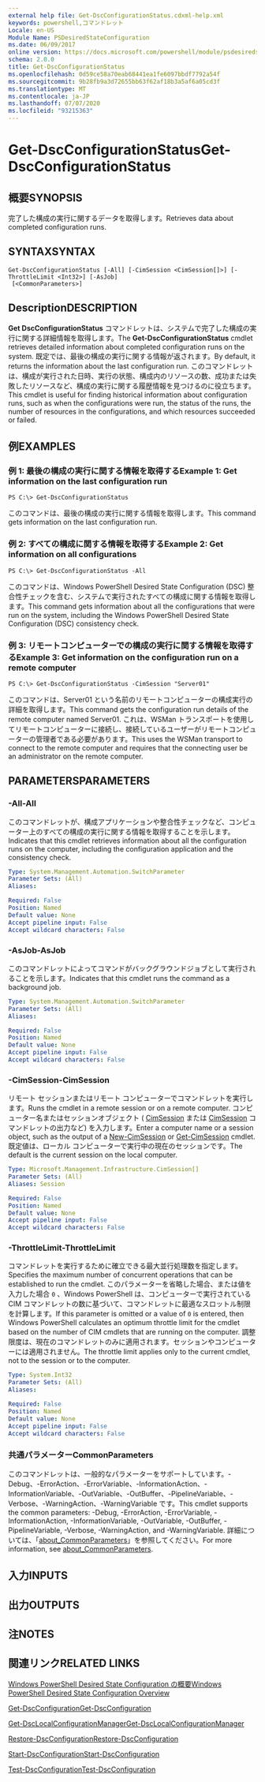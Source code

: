 ```yaml
---
external help file: Get-DscConfigurationStatus.cdxml-help.xml
keywords: powershell,コマンドレット
Locale: en-US
Module Name: PSDesiredStateConfiguration
ms.date: 06/09/2017
online version: https://docs.microsoft.com/powershell/module/psdesiredstateconfiguration/get-dscconfigurationstatus?view=powershell-5.1&WT.mc_id=ps-gethelp
schema: 2.0.0
title: Get-DscConfigurationStatus
ms.openlocfilehash: 0d59ce58a70eab68441ea1fe6097bbdf7792a54f
ms.sourcegitcommit: 9b28fb9a3d72655bb63f62af18b3a5af6a05cd3f
ms.translationtype: MT
ms.contentlocale: ja-JP
ms.lasthandoff: 07/07/2020
ms.locfileid: "93215363"
---
```

# <span data-ttu-id="cfcb0-103">Get-DscConfigurationStatus</span><span class="sxs-lookup"><span data-stu-id="cfcb0-103">Get-DscConfigurationStatus</span></span>

## <span data-ttu-id="cfcb0-104">概要</span><span class="sxs-lookup"><span data-stu-id="cfcb0-104">SYNOPSIS</span></span>
<span data-ttu-id="cfcb0-105">完了した構成の実行に関するデータを取得します。</span><span class="sxs-lookup"><span data-stu-id="cfcb0-105">Retrieves data about completed configuration runs.</span></span>

## <span data-ttu-id="cfcb0-106">SYNTAX</span><span class="sxs-lookup"><span data-stu-id="cfcb0-106">SYNTAX</span></span>

```
Get-DscConfigurationStatus [-All] [-CimSession <CimSession[]>] [-ThrottleLimit <Int32>] [-AsJob]
 [<CommonParameters>]
```

## <span data-ttu-id="cfcb0-107">Description</span><span class="sxs-lookup"><span data-stu-id="cfcb0-107">DESCRIPTION</span></span>
<span data-ttu-id="cfcb0-108">**Get DscConfigurationStatus** コマンドレットは、システムで完了した構成の実行に関する詳細情報を取得します。</span><span class="sxs-lookup"><span data-stu-id="cfcb0-108">The **Get-DscConfigurationStatus** cmdlet retrieves detailed information about completed configuration runs on the system.</span></span>
<span data-ttu-id="cfcb0-109">既定では、最後の構成の実行に関する情報が返されます。</span><span class="sxs-lookup"><span data-stu-id="cfcb0-109">By default, it returns the information about the last configuration run.</span></span>
<span data-ttu-id="cfcb0-110">このコマンドレットは、構成が実行された日時、実行の状態、構成内のリソースの数、成功または失敗したリソースなど、構成の実行に関する履歴情報を見つけるのに役立ちます。</span><span class="sxs-lookup"><span data-stu-id="cfcb0-110">This cmdlet is useful for finding historical information about configuration runs, such as when the configurations were run, the status of the runs, the number of resources in the configurations, and which resources succeeded or failed.</span></span>

## <span data-ttu-id="cfcb0-111">例</span><span class="sxs-lookup"><span data-stu-id="cfcb0-111">EXAMPLES</span></span>

### <span data-ttu-id="cfcb0-112">例 1: 最後の構成の実行に関する情報を取得する</span><span class="sxs-lookup"><span data-stu-id="cfcb0-112">Example 1: Get information on the last configuration run</span></span>

```
PS C:\> Get-DscConfigurationStatus
```

<span data-ttu-id="cfcb0-113">このコマンドは、最後の構成の実行に関する情報を取得します。</span><span class="sxs-lookup"><span data-stu-id="cfcb0-113">This command gets information on the last configuration run.</span></span>

### <span data-ttu-id="cfcb0-114">例 2: すべての構成に関する情報を取得する</span><span class="sxs-lookup"><span data-stu-id="cfcb0-114">Example 2: Get information on all configurations</span></span>

```
PS C:\> Get-DscConfigurationStatus -All
```

<span data-ttu-id="cfcb0-115">このコマンドは、Windows PowerShell Desired State Configuration (DSC) 整合性チェックを含む、システムで実行されたすべての構成に関する情報を取得します。</span><span class="sxs-lookup"><span data-stu-id="cfcb0-115">This command gets information about all the configurations that were run on the system, including the Windows PowerShell Desired State Configuration (DSC) consistency check.</span></span>

### <span data-ttu-id="cfcb0-116">例 3: リモートコンピューターでの構成の実行に関する情報を取得する</span><span class="sxs-lookup"><span data-stu-id="cfcb0-116">Example 3: Get information on the configuration run on a remote computer</span></span>

```
PS C:\> Get-DscConfigurationStatus -CimSession "Server01"
```

<span data-ttu-id="cfcb0-117">このコマンドは、Server01 という名前のリモートコンピューターの構成実行の詳細を取得します。</span><span class="sxs-lookup"><span data-stu-id="cfcb0-117">This command gets the configuration run details of the remote computer named Server01.</span></span>
<span data-ttu-id="cfcb0-118">これは、WSMan トランスポートを使用してリモートコンピューターに接続し、接続しているユーザーがリモートコンピューターの管理者である必要があります。</span><span class="sxs-lookup"><span data-stu-id="cfcb0-118">This uses the WSMan transport to connect to the remote computer and requires that the connecting user be an administrator on the remote computer.</span></span>

## <span data-ttu-id="cfcb0-119">PARAMETERS</span><span class="sxs-lookup"><span data-stu-id="cfcb0-119">PARAMETERS</span></span>

### <span data-ttu-id="cfcb0-120">-All</span><span class="sxs-lookup"><span data-stu-id="cfcb0-120">-All</span></span>
<span data-ttu-id="cfcb0-121">このコマンドレットが、構成アプリケーションや整合性チェックなど、コンピューター上のすべての構成の実行に関する情報を取得することを示します。</span><span class="sxs-lookup"><span data-stu-id="cfcb0-121">Indicates that this cmdlet retrieves information about all the configuration runs on the computer, including the configuration application and the consistency check.</span></span>

```yaml
Type: System.Management.Automation.SwitchParameter
Parameter Sets: (All)
Aliases:

Required: False
Position: Named
Default value: None
Accept pipeline input: False
Accept wildcard characters: False
```

### <span data-ttu-id="cfcb0-122">-AsJob</span><span class="sxs-lookup"><span data-stu-id="cfcb0-122">-AsJob</span></span>
<span data-ttu-id="cfcb0-123">このコマンドレットによってコマンドがバックグラウンドジョブとして実行されることを示します。</span><span class="sxs-lookup"><span data-stu-id="cfcb0-123">Indicates that this cmdlet runs the command as a background job.</span></span>

```yaml
Type: System.Management.Automation.SwitchParameter
Parameter Sets: (All)
Aliases:

Required: False
Position: Named
Default value: None
Accept pipeline input: False
Accept wildcard characters: False
```

### <span data-ttu-id="cfcb0-124">-CimSession</span><span class="sxs-lookup"><span data-stu-id="cfcb0-124">-CimSession</span></span>
<span data-ttu-id="cfcb0-125">リモート セッションまたはリモート コンピューターでコマンドレットを実行します。</span><span class="sxs-lookup"><span data-stu-id="cfcb0-125">Runs the cmdlet in a remote session or on a remote computer.</span></span>
<span data-ttu-id="cfcb0-126">コンピューター名またはセッションオブジェクト ( [CimSession](/powershell/module/cimcmdlets/new-cimsession) または [CimSession](/powershell/module/cimcmdlets/get-cimsession) コマンドレットの出力など) を入力します。</span><span class="sxs-lookup"><span data-stu-id="cfcb0-126">Enter a computer name or a session object, such as the output of a [New-CimSession](/powershell/module/cimcmdlets/new-cimsession) or [Get-CimSession](/powershell/module/cimcmdlets/get-cimsession) cmdlet.</span></span>
<span data-ttu-id="cfcb0-127">既定値は、ローカル コンピューターで実行中の現在のセッションです。</span><span class="sxs-lookup"><span data-stu-id="cfcb0-127">The default is the current session on the local computer.</span></span>

```yaml
Type: Microsoft.Management.Infrastructure.CimSession[]
Parameter Sets: (All)
Aliases: Session

Required: False
Position: Named
Default value: None
Accept pipeline input: False
Accept wildcard characters: False
```

### <span data-ttu-id="cfcb0-128">-ThrottleLimit</span><span class="sxs-lookup"><span data-stu-id="cfcb0-128">-ThrottleLimit</span></span>
<span data-ttu-id="cfcb0-129">コマンドレットを実行するために確立できる最大並行処理数を指定します。</span><span class="sxs-lookup"><span data-stu-id="cfcb0-129">Specifies the maximum number of concurrent operations that can be established to run the cmdlet.</span></span>
<span data-ttu-id="cfcb0-130">このパラメーターを省略した場合、または値を入力した場合 `0` 、Windows PowerShell は、コンピューターで実行されている CIM コマンドレットの数に基づいて、コマンドレットに最適なスロットル制限を計算します。</span><span class="sxs-lookup"><span data-stu-id="cfcb0-130">If this parameter is omitted or a value of `0` is entered, then Windows PowerShell calculates an optimum throttle limit for the cmdlet based on the number of CIM cmdlets that are running on the computer.</span></span>
<span data-ttu-id="cfcb0-131">調整限度は、現在のコマンドレットのみに適用されます。セッションやコンピューターには適用されません。</span><span class="sxs-lookup"><span data-stu-id="cfcb0-131">The throttle limit applies only to the current cmdlet, not to the session or to the computer.</span></span>

```yaml
Type: System.Int32
Parameter Sets: (All)
Aliases:

Required: False
Position: Named
Default value: None
Accept pipeline input: False
Accept wildcard characters: False
```

### <span data-ttu-id="cfcb0-132">共通パラメーター</span><span class="sxs-lookup"><span data-stu-id="cfcb0-132">CommonParameters</span></span>
<span data-ttu-id="cfcb0-133">このコマンドレットは、一般的なパラメーターをサポートしています。-Debug、-ErrorAction、-ErrorVariable、-InformationAction、-InformationVariable、-OutVariable、-OutBuffer、-PipelineVariable、-Verbose、-WarningAction、-WarningVariable です。</span><span class="sxs-lookup"><span data-stu-id="cfcb0-133">This cmdlet supports the common parameters: -Debug, -ErrorAction, -ErrorVariable, -InformationAction, -InformationVariable, -OutVariable, -OutBuffer, -PipelineVariable, -Verbose, -WarningAction, and -WarningVariable.</span></span> <span data-ttu-id="cfcb0-134">詳細については、「[about_CommonParameters](https://go.microsoft.com/fwlink/?LinkID=113216)」を参照してください。</span><span class="sxs-lookup"><span data-stu-id="cfcb0-134">For more information, see [about_CommonParameters](https://go.microsoft.com/fwlink/?LinkID=113216).</span></span>

## <span data-ttu-id="cfcb0-135">入力</span><span class="sxs-lookup"><span data-stu-id="cfcb0-135">INPUTS</span></span>

## <span data-ttu-id="cfcb0-136">出力</span><span class="sxs-lookup"><span data-stu-id="cfcb0-136">OUTPUTS</span></span>

## <span data-ttu-id="cfcb0-137">注</span><span class="sxs-lookup"><span data-stu-id="cfcb0-137">NOTES</span></span>

## <span data-ttu-id="cfcb0-138">関連リンク</span><span class="sxs-lookup"><span data-stu-id="cfcb0-138">RELATED LINKS</span></span>

[<span data-ttu-id="cfcb0-139">Windows PowerShell Desired State Configuration の概要</span><span class="sxs-lookup"><span data-stu-id="cfcb0-139">Windows PowerShell Desired State Configuration Overview</span></span>](/powershell/scripting/dsc/overview/dscforengineers)

[<span data-ttu-id="cfcb0-140">Get-DscConfiguration</span><span class="sxs-lookup"><span data-stu-id="cfcb0-140">Get-DscConfiguration</span></span>](Get-DscConfiguration.md)

[<span data-ttu-id="cfcb0-141">Get-DscLocalConfigurationManager</span><span class="sxs-lookup"><span data-stu-id="cfcb0-141">Get-DscLocalConfigurationManager</span></span>](Get-DscLocalConfigurationManager.md)

[<span data-ttu-id="cfcb0-142">Restore-DscConfiguration</span><span class="sxs-lookup"><span data-stu-id="cfcb0-142">Restore-DscConfiguration</span></span>](Restore-DscConfiguration.md)

[<span data-ttu-id="cfcb0-143">Start-DscConfiguration</span><span class="sxs-lookup"><span data-stu-id="cfcb0-143">Start-DscConfiguration</span></span>](Start-DscConfiguration.md)

[<span data-ttu-id="cfcb0-144">Test-DscConfiguration</span><span class="sxs-lookup"><span data-stu-id="cfcb0-144">Test-DscConfiguration</span></span>](Test-DscConfiguration.md)
